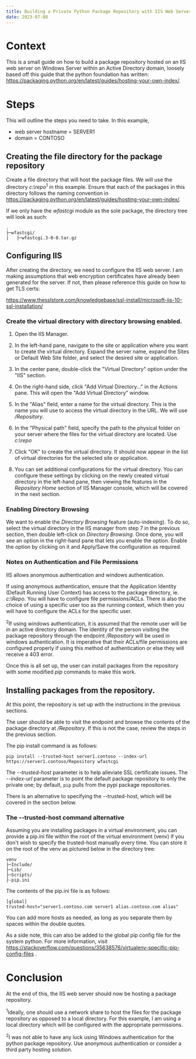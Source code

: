 ```yaml
---
title: Building a Private Python Package Repository with IIS Web Server
date: 2023-07-08
---
```


# Context

This is a small guide on how to build a package repository hosted on an IIS web server on Windows Server within an Active Directory domain, loosely based off this guide that the python foundation has written: https://packaging.python.org/en/latest/guides/hosting-your-own-index/. 

# Steps

This will outline the steps you need to take. In this example, 

- web server hostname = SERVER1
- domain = CONTOSO

## Creating the file directory for the package repository

Create a file directory that will host the package files. We will use the directory *c:\repo*<sup>1</sup> in this example. Ensure that each of the packages in this directory follows the naming convention in https://packaging.python.org/en/latest/guides/hosting-your-own-index/. 

If we only have the *wfastcgi* module as the sole package, the directory tree will look as such:

```
.
├─wfastcgi/
|	├─wfastcgi.3-0-0.tar.gz
```

## Configuring IIS

After creating the directory, we need to configure the IIS web server. I am making assumptions that web encryption certificates have already been generated for the server. If not, then please reference this guide on how to get TLS certs:

https://www.thesslstore.com/knowledgebase/ssl-install/microsoft-iis-10-ssl-installation/

### Create the virtual directory with directory browsing enabled.

1. Open the IIS Manager.

2. In the left-hand pane, navigate to the site or application where you want to create the virtual directory. Expand the server name, expand the Sites or Default Web Site folder, and select the desired site or application.

3. In the center pane, double-click the "Virtual Directory" option under the "IIS" section.

4. On the right-hand side, click "Add Virtual Directory..." in the Actions pane. This will open the "Add Virtual Directory" window.

5. In the "Alias" field, enter a name for the virtual directory. This is the name you will use to access the virtual directory in the URL. We will use */Repository*.

6. In the "Physical path" field, specify the path to the physical folder on your server where the files for the virtual directory are located. Use *c:\repo*

7. Click "OK" to create the virtual directory. It should now appear in the list of virtual directories for the selected site or application.

7. You can set additional configurations for the virtual directory. You can configure these settings by clicking on the newly created virtual directory in the left-hand pane, then viewing the features in the *Repository Home* section of IIS Manager console, which will be covered in the next section.

### Enabling Directory Browsing

We want to enable the *Directory Browsing* feature (auto-indexing). To do so, select the virtual directory in the IIS manager from step 7 in the previous section, then double left-click on *Directory Browsing*. Once done, you will see an option in the right-hand pane that lets you enable the option. Enable the option by clicking on it and Apply/Save the configuration as required.

### Notes on Authentication and File Permissions

IIS allows anonymous authentication and windows authentication. 

If using anonymous authentication, ensure that the Application Identity (Default Running User Context) has access to the package directory, ie. *c:\Repo*. You will have to configure file permissions/ACLs. There is also the choice of using a specific user too as the running context, which then you will have to configure the ACLs for the specific user.

<sup>2</sup>If using windows authentication, it is assumed that the remote user will be in an active directory domain. The identity of the person visiting the package repository through the endpoint */Repository* will be used in windows authentication. It is imperative that their ACLs/file permissions are configured properly if using this method of authentication or else they will receive a 403 error. 

Once this is all set up, the user can install packages from the repository with some modified *pip* commands to make this work.

## Installing packages from the repository.

At this point, the repository is set up with the instructions in the previous sections.

The user should be able to visit the endpoint and browse the contents of the package directory at */Repository*. If this is not the case, review the steps in the previous section.

The pip install command is as follows:

```
pip install --trusted-host server1.contoso --index-url https://server1.contoso/Repository wfastcgi
```

The *--trusted-host* parameter is to help alleviate SSL certificate issues. The *--index-url* parameter is to point the default package repository to only the private one; by default, ```pip``` pulls from the pypi package repositories.

There is an alternative to specifying the --trusted-host, which will be covered in the section below.

### The --trusted-host command alternative

Assuming you are installing packages in a virtual environment, you can provide a pip.ini file within the root of the virtual environment (venv) if you don't wish to specify the trusted-host manually every time. You can store it on the root of the venv as pictured below in the directory tree:

```
venv
├─Include/
├─Lib/
├─Scripts/
├-pip.ini
```

The contents of the pip.ini file is as follows:

```
[global]
trusted-host="server1.contoso.com server1 alias.contoso.com alias"
```

You can add more hosts as needed, as long as you separate them by spaces within the double quotes. 

As a side note, this can also be added to the global pip config file for the system python. For more information, visit https://stackoverflow.com/questions/35638576/virtualenv-specific-pip-config-files .

# Conclusion
At the end of this, the IIS web server should now be hosting a package repository. 


<sup>1</sup>Ideally, one should use a network share to host the files for the package repository as opposed to a local directory. For this example, I am using a local directory which will be configured with the appropriate permissions.

<sup>2</sup>I was not able to have any luck using Windows authentication for the python package repository. Use anonymous authentication or consider a third party hosting solution.
